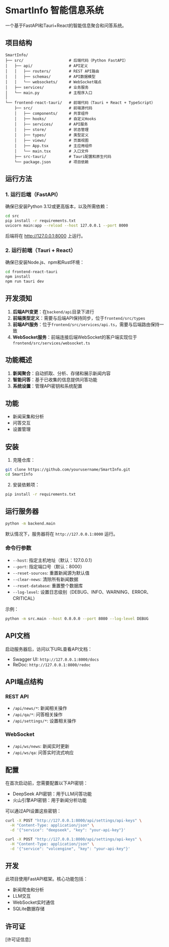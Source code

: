 # SmartInfo 智能信息系统

一个基于FastAPI和Tauri+React的智能信息聚合和问答系统。

## 项目结构

```
SmartInfo/
├── src/                    # 后端代码（Python FastAPI）
│   ├── api/                # API定义
│   │   ├── routers/        # REST API路由
│   │   ├── schemas/        # API数据模型
│   │   └── websockets/     # WebSocket端点
│   ├── services/           # 业务服务
│   └── main.py             # 主程序入口
│
└── frontend-react-tauri/   # 前端代码（Tauri + React + TypeScript）
    ├── src/                # 前端源代码
    │   ├── components/     # 共享组件
    │   ├── hooks/          # 自定义Hooks
    │   ├── services/       # API服务
    │   ├── store/          # 状态管理
    │   ├── types/          # 类型定义
    │   ├── views/          # 页面视图
    │   ├── App.tsx         # 主应用组件
    │   └── main.tsx        # 入口文件
    ├── src-tauri/          # Tauri配置和原生代码
    └── package.json        # 项目依赖
```

## 运行方法

### 1. 运行后端（FastAPI）

确保已安装Python 3.12或更高版本，以及所需依赖：

```bash
cd src
pip install -r requirements.txt
uvicorn main:app --reload --host 127.0.0.1 --port 8000
```

后端将在 http://127.0.0.1:8000 上运行。

### 2. 运行前端（Tauri + React）

确保已安装Node.js、npm和Rust环境：

```bash
cd frontend-react-tauri
npm install
npm run tauri dev
```

## 开发须知

1. **后端API变更**：在`backend/api`目录下进行
2. **前端类型定义**：需要与后端API保持同步，位于`frontend/src/types`
3. **前端API服务**：位于`frontend/src/services/api.ts`，需要与后端路由保持一致
4. **WebSocket服务**：前端连接后端WebSocket的客户端实现位于`frontend/src/services/websocket.ts`

## 功能概述

1. **新闻聚合**：自动抓取、分析、存储和展示新闻内容
2. **智能问答**：基于已收集的信息提供问答功能
3. **系统设置**：管理API密钥和系统配置

## 功能

- 新闻采集和分析
- 问答交互
- 设置管理

## 安装

1. 克隆仓库：

```bash
git clone https://github.com/yourusername/SmartInfo.git
cd SmartInfo
```

2. 安装依赖项：

```bash
pip install -r requirements.txt
```

## 运行服务器

```bash
python -m backend.main
```

默认情况下，服务器将在 `http://127.0.0.1:8000` 运行。

### 命令行参数

- `--host`: 指定主机地址（默认：127.0.0.1）
- `--port`: 指定端口号（默认：8000）
- `--reset-sources`: 重置新闻源为默认值
- `--clear-news`: 清除所有新闻数据
- `--reset-database`: 重置整个数据库
- `--log-level`: 设置日志级别（DEBUG、INFO、WARNING、ERROR、CRITICAL）

示例：

```bash
python -m src.main --host 0.0.0.0 --port 8080 --log-level DEBUG
```

## API文档

启动服务器后，访问以下URL查看API文档：

- Swagger UI: `http://127.0.0.1:8000/docs`
- ReDoc: `http://127.0.0.1:8000/redoc`

## API端点结构

### REST API

- `/api/news/*`: 新闻相关操作
- `/api/qa/*`: 问答相关操作
- `/api/settings/*`: 设置相关操作

### WebSocket

- `/api/ws/news`: 新闻实时更新
- `/api/ws/qa`: 问答实时流式响应

## 配置

在首次启动前，您需要配置以下API密钥：

- DeepSeek API密钥：用于LLM问答功能
- 火山引擎API密钥：用于新闻分析功能

可以通过API设置这些密钥：

```bash
curl -X POST "http://127.0.0.1:8000/api/settings/api-keys" \
  -H "Content-Type: application/json" \
  -d '{"service": "deepseek", "key": "your-api-key"}'

curl -X POST "http://127.0.0.1:8000/api/settings/api-keys" \
  -H "Content-Type: application/json" \
  -d '{"service": "volcengine", "key": "your-api-key"}'
```

## 开发

此项目使用FastAPI框架。核心功能包括：

- 新闻爬虫和分析
- LLM交互
- WebSocket实时通信
- SQLite数据存储

## 许可证

[许可证信息]
